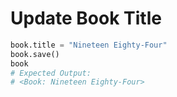 # Update Book Title
```python
book.title = "Nineteen Eighty-Four"
book.save()
book
# Expected Output:
# <Book: Nineteen Eighty-Four>
